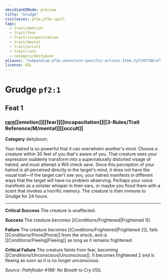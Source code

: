 ```yaml
---
obsidianUIMode: preview
title: "Grudge"
cssclasses: pf2e,pf2e-spell
tags:
  - trait/emotion
  - trait/fear
  - trait/incapacitation
  - trait/mental
  - trait/occult
  - trait/rare
  - category/deityboon
aliases: "Compendium.pf2e.adventure-specific-actions.Item.3yYlHV7GBrafsDwE"
license: OGL
---
```

# Grudge `pf2:1`
## Feat 1
### [rare](rare "Rare Rarity Trait")[[emotion]][[fear]][[incapacitation]][[3-Rules/Trait Reference/M/mental]][[occult]]

**Category** deityboon; 




Your hatred is so powerful that it can overwhelm another's mind. Choose a creature within 30 feet of you that's aware of you. That creature sees your expression suddenly transform into a supernaturally distorted visage of hatred, and must attempt a Will check save. Since this perception of your hatred is all perceived directly in the target's mind, it does not have the visual trait—if the target can't see you, your hatred manifests in different ways that the target will have no problem observing. Perhaps your voice manifests as a sinister whisper in their ears, or maybe you flood them with a scent that invokes a horrific memory. The creature is then immune to Grudge for 24 hours.

* * *

**Critical Success** The creature is unaffected.

**Success** The creature becomes [[Conditions/Frightened|Frightened 1]]

**Failure** The creature becomes [[Conditions/Frightened|Frightened 2]], falls [[Conditions/Prone|Prone]] from the shock, and is [[Conditions/Fleeing|Fleeing]] as long as it remains frightened.

**Critical Failure** The creature faints from fear, becoming [[Conditions/Unconscious|Unconscious]]. It becomes frightened 2 and is fleeing as soon as it is no longer unconscious.

*Source: Pathfinder #198: No Breath to Cry*
*OGL*
